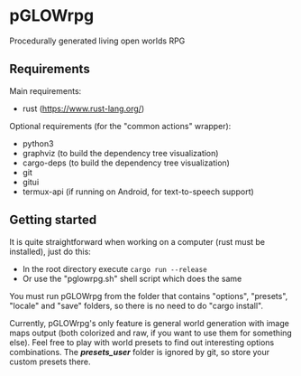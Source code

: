 # pGLOWrpg
Procedurally generated living open worlds RPG

## Requirements
Main requirements:
- rust (https://www.rust-lang.org/)

Optional requirements (for the "common actions" wrapper):
- python3
- graphviz (to build the dependency tree visualization)
- cargo-deps (to build the dependency tree visualization)
- git
- gitui
- termux-api (if running on Android, for text-to-speech support)

## Getting started
It is quite straightforward when working on a computer (rust must be installed), just do this:
- In the root directory execute `cargo run --release`
- Or use the "pglowrpg.sh" shell script which does the same

You must run pGLOWrpg from the folder that contains "options", "presets", "locale" and "save"
folders, so there is no need to do "cargo install".

Currently, pGLOWrpg's only feature is general world generation with
image maps output (both colorized and raw, if you want to use them for something else).
Feel free to play with world presets to find out interesting options combinations.
The ***presets_user*** folder is ignored by git, so store your custom presets there.
